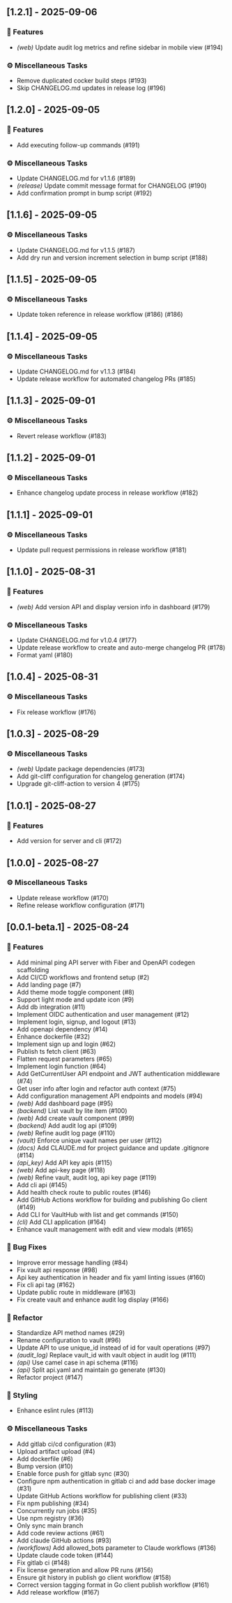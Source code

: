 ## [1.2.1] - 2025-09-06

### 🚀 Features

- *(web)* Update audit log metrics and refine sidebar in mobile view (#194)

### ⚙️ Miscellaneous Tasks

- Remove duplicated cocker build steps (#193)
- Skip CHANGELOG.md updates in release log (#196)
## [1.2.0] - 2025-09-05

### 🚀 Features

- Add executing follow-up commands (#191)

### ⚙️ Miscellaneous Tasks

- Update CHANGELOG.md for v1.1.6 (#189)
- *(release)* Update commit message format for CHANGELOG (#190)
- Add confirmation prompt in bump script (#192)
## [1.1.6] - 2025-09-05

### ⚙️ Miscellaneous Tasks

- Update CHANGELOG.md for v1.1.5 (#187)
- Add dry run and version increment selection in bump script (#188)
## [1.1.5] - 2025-09-05

### ⚙️ Miscellaneous Tasks

- Update token reference in release workflow (#186) (#186)
## [1.1.4] - 2025-09-05

### ⚙️ Miscellaneous Tasks

- Update CHANGELOG.md for v1.1.3 (#184)
- Update release workflow for automated changelog PRs (#185)
## [1.1.3] - 2025-09-01

### ⚙️ Miscellaneous Tasks

- Revert release workflow (#183)
## [1.1.2] - 2025-09-01

### ⚙️ Miscellaneous Tasks

- Enhance changelog update process in release workflow (#182)
## [1.1.1] - 2025-09-01

### ⚙️ Miscellaneous Tasks

- Update pull request permissions in release workflow (#181)
## [1.1.0] - 2025-08-31

### 🚀 Features

- *(web)* Add version API and display version info in dashboard (#179)

### ⚙️ Miscellaneous Tasks

- Update CHANGELOG.md for v1.0.4 (#177)
- Update release workflow to create and auto-merge changelog PR (#178)
- Format yaml (#180)
## [1.0.4] - 2025-08-31

### ⚙️ Miscellaneous Tasks

- Fix release workflow (#176)
## [1.0.3] - 2025-08-29

### ⚙️ Miscellaneous Tasks

- *(web)* Update package dependencies (#173)
- Add git-cliff configuration for changelog generation (#174)
- Upgrade git-cliff-action to version 4 (#175)
## [1.0.1] - 2025-08-27

### 🚀 Features

- Add version for server and cli (#172)
## [1.0.0] - 2025-08-27

### ⚙️ Miscellaneous Tasks

- Update release workflow (#170)
- Refine release workflow configuration (#171)
## [0.0.1-beta.1] - 2025-08-24

### 🚀 Features

- Add minimal ping API server with Fiber and OpenAPI codegen scaffolding
- Add CI/CD workflows and frontend setup (#2)
- Add landing page (#7)
- Add theme mode toggle component (#8)
- Support light mode and update icon (#9)
- Add db integration (#11)
- Implement OIDC authentication and user management (#12)
- Implement login, signup, and logout (#13)
- Add openapi dependency (#14)
- Enhance dockerfile (#32)
- Implement sign up and login (#62)
- Publish ts fetch client (#63)
- Flatten request parameters (#65)
- Implement login function (#64)
- Add GetCurrentUser API endpoint and JWT authentication middleware (#74)
- Get user info after login and refactor auth context (#75)
- Add configuration management API endpoints and models (#94)
- *(web)* Add dashboard page (#95)
- *(backend)* List vault by lite item (#100)
- *(web)* Add create vault component (#99)
- *(backend)* Add audit log api (#109)
- *(web)* Refine audit log page (#110)
- *(vault)* Enforce unique vault names per user (#112)
- *(docs)* Add CLAUDE.md for project guidance and update .gitignore (#114)
- *(api_key)* Add API key apis (#115)
- *(web)* Add api-key page (#118)
- *(web)* Refine vault, audit log, api key page (#119)
- Add cli api (#145)
- Add health check route to public routes (#146)
- Add GitHub Actions workflow for building and publishing Go client (#149)
- Add CLI for VaultHub with list and get commands (#150)
- *(cli)* Add CLI application (#164)
- Enhance vault management with edit and view modals (#165)

### 🐛 Bug Fixes

- Improve error message handling (#84)
- Fix vault api response (#98)
- Api key authentication in header and fix yaml linting issues (#160)
- Fix cli api tag (#162)
- Update public route in middleware (#163)
- Fix create vault and enhance audit log display (#166)

### 🚜 Refactor

- Standardize API method names (#29)
- Rename configuration to vault (#96)
- Update API to use unique_id instead of id for vault operations (#97)
- *(audit_log)* Replace vault_id with vault object in audit log (#111)
- *(api)* Use camel case in api schema (#116)
- *(api)* Split api.yaml and maintain go generate (#130)
- Refactor project (#147)

### 🎨 Styling

- Enhance eslint rules (#113)

### ⚙️ Miscellaneous Tasks

- Add gitlab ci/cd configuration (#3)
- Upload artifact upload (#4)
- Add dockerfile (#6)
- Bump version (#10)
- Enable force push for gitlab sync (#30)
- Configure npm authentication in gitlab ci and add base docker image (#31)
- Update GitHub Actions workflow for publishing client (#33)
- Fix npm publishing (#34)
- Concurrently run jobs (#35)
- Use npm registry (#36)
- Only sync main branch
- Add code review actions (#61)
- Add claude GitHub actions (#93)
- *(workflows)* Add allowed_bots parameter to Claude workflows (#136)
- Update claude code token (#144)
- Fix gitlab ci (#148)
- Fix license generation and allow PR runs (#156)
- Ensure git history in publish go client workflow (#158)
- Correct version tagging format in Go client publish workflow (#161)
- Add release workflow (#167)

